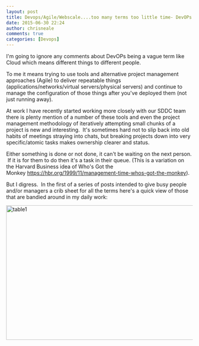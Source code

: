 ```yaml
---
layout: post
title: Devops/Agile/Webscale....too many terms too little time- DevOPs Tools and Terms Cheat Sheet
date: 2015-06-30 22:24
author: chrisneale
comments: true
categories: [Devops]
---
```

I'm going to ignore any comments about DevOPs being a vague term like Cloud which means different things to different people.

To me it means trying to use tools and alternative project management approaches (Agile) to deliver repeatable things (applications/networks/virtual servers/physical servers) and continue to manage the configuration of those things after you've deployed them (not just running away).

At work I have recently started working more closely with our SDDC team there is plenty mention of a number of these tools and even the project management methodology of iteratively attempting small chunks of a project is new and interesting.  It's sometimes hard not to slip back into old habits of meetings straying into chats, but breaking projects down into very specific/atomic tasks makes ownership clearer and status.

Either something is done or not done, it can't be waiting on the next person.  If it is for them to do then it's a task in their queue. (This is a variation on the Harvard Business idea of Who's Got the Monkey <a href="https://hbr.org/1999/11/management-time-whos-got-the-monkey">https://hbr.org/1999/11/management-time-whos-got-the-monkey</a>).

But I digress.  In the first of a series of posts intended to give busy people and/or managers a crib sheet for all the terms here's a quick view of those that are bandied around in my daily work:

<a href="https://chrisneale.files.wordpress.com/2015/06/table1.png"><img class="alignnone size-full wp-image-252" src="https://chrisneale.files.wordpress.com/2015/06/table1.png" alt="table1" width="598" height="362" /></a>
